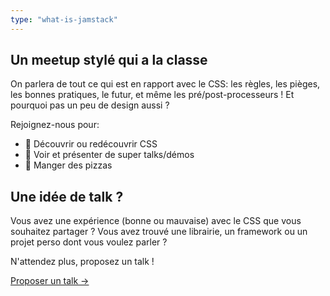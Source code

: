 ```yaml
---
type: "what-is-jamstack"
---
```


## Un meetup stylé qui a la classe

On parlera de tout ce qui est en rapport avec le CSS: les règles, les pièges, les bonnes pratiques, le futur, et même les pré/post-processeurs ! Et pourquoi pas un peu de design aussi ?

Rejoignez-nous pour:

- 🎨 Découvrir ou redécouvrir CSS
- 👀 Voir et présenter de super talks/démos
- 🍕 Manger des pizzas

## Une idée de talk ?

Vous avez une expérience (bonne ou mauvaise) avec le CSS que vous souhaitez partager ? Vous avez trouvé une librairie, un framework ou un projet perso dont vous voulez parler ?

N'attendez plus, proposez un talk !

<div class="call-to-action">
  <a type="neutral" href="https://docs.google.com/forms/d/e/1FAIpQLSd9ZKtODhXzHKrE2z4AfwvmjI1EEA8LGTTQlOzoCYwUIZ36ww/viewform" class="Buttonstyle__StyledButton-ltfqg3-0 buJYZG">Proposer un talk →
  </a>
</div>
